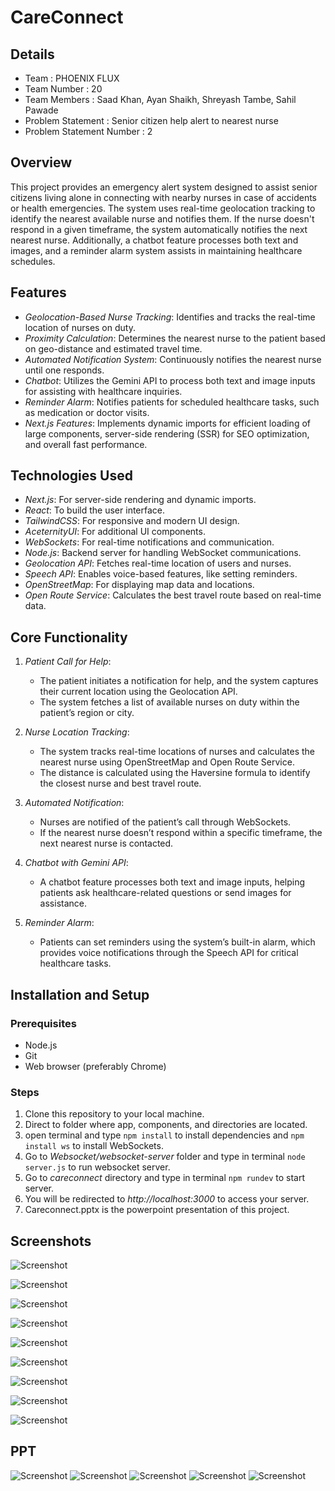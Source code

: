 # CareConnect

## Details 
- Team : PHOENIX FLUX
- Team Number : 20
- Team Members : Saad Khan, Ayan Shaikh, Shreyash Tambe, Sahil Pawade
- Problem Statement : Senior citizen help alert to nearest nurse
- Problem Statement Number : 2

## Overview
This project provides an emergency alert system designed to assist senior citizens living alone in connecting with nearby nurses in case of accidents or health emergencies. The system uses real-time geolocation tracking to identify the nearest available nurse and notifies them. If the nurse doesn't respond in a given timeframe, the system automatically notifies the next nearest nurse. Additionally, a chatbot feature processes both text and images, and a reminder alarm system assists in maintaining healthcare schedules.

## Features
- *Geolocation-Based Nurse Tracking*: Identifies and tracks the real-time location of nurses on duty.
- *Proximity Calculation*: Determines the nearest nurse to the patient based on geo-distance and estimated travel time.
- *Automated Notification System*: Continuously notifies the nearest nurse until one responds.
- *Chatbot*: Utilizes the Gemini API to process both text and image inputs for assisting with healthcare inquiries.
- *Reminder Alarm*: Notifies patients for scheduled healthcare tasks, such as medication or doctor visits.
- *Next.js Features*: Implements dynamic imports for efficient loading of large components, server-side rendering (SSR) for SEO optimization, and overall fast performance.

## Technologies Used
- *Next.js*: For server-side rendering and dynamic imports.
- *React*: To build the user interface.
- *TailwindCSS*: For responsive and modern UI design.
- *AceternityUI*: For additional UI components.
- *WebSockets*: For real-time notifications and communication.
- *Node.js*: Backend server for handling WebSocket communications.
- *Geolocation API*: Fetches real-time location of users and nurses.
- *Speech API*: Enables voice-based features, like setting reminders.
- *OpenStreetMap*: For displaying map data and locations.
- *Open Route Service*: Calculates the best travel route based on real-time data.

## Core Functionality
1. *Patient Call for Help*:
   - The patient initiates a notification for help, and the system captures their current location using the Geolocation API.
   - The system fetches a list of available nurses on duty within the patient’s region or city.
   
2. *Nurse Location Tracking*:
   - The system tracks real-time locations of nurses and calculates the nearest nurse using OpenStreetMap and Open Route Service.
   - The distance is calculated using the Haversine formula to identify the closest nurse and best travel route.

3. *Automated Notification*:
   - Nurses are notified of the patient’s call through WebSockets.
   - If the nearest nurse doesn’t respond within a specific timeframe, the next nearest nurse is contacted.

4. *Chatbot with Gemini API*:
   - A chatbot feature processes both text and image inputs, helping patients ask healthcare-related questions or send images for assistance.
   
5. *Reminder Alarm*:
   - Patients can set reminders using the system’s built-in alarm, which provides voice notifications through the Speech API for critical healthcare tasks.

## Installation and Setup
### Prerequisites
- Node.js
- Git
- Web browser (preferably Chrome)

### Steps
1. Clone this repository to your local machine.
2. Direct to folder where app, components, and directories are located.
3. open terminal and type ```npm install``` to install dependencies and ```npm install ws``` to install WebSockets.
4. Go to *Websocket/websocket-server* folder and type in terminal ```node server.js``` to run websocket server.
5. Go to *careconnect* directory and type in terminal ```npm rundev``` to start server.
6. You will be redirected to *http://localhost:3000* to access your server.
7. Careconnect.pptx is the powerpoint presentation of this project.

## Screenshots

![Screenshot](1.png)

![Screenshot](2.png)

![Screenshot](4.png)

![Screenshot](3.png)

![Screenshot](5.png)

![Screenshot](6.png)

![Screenshot](7.png)

![Screenshot](8.png)

![Screenshot](9.png)

## PPT 

![Screenshot](ppt1.png)
![Screenshot](ppt2.png)
![Screenshot](ppt3.png)
![Screenshot](ppt4.png)
![Screenshot](ppt5.png)